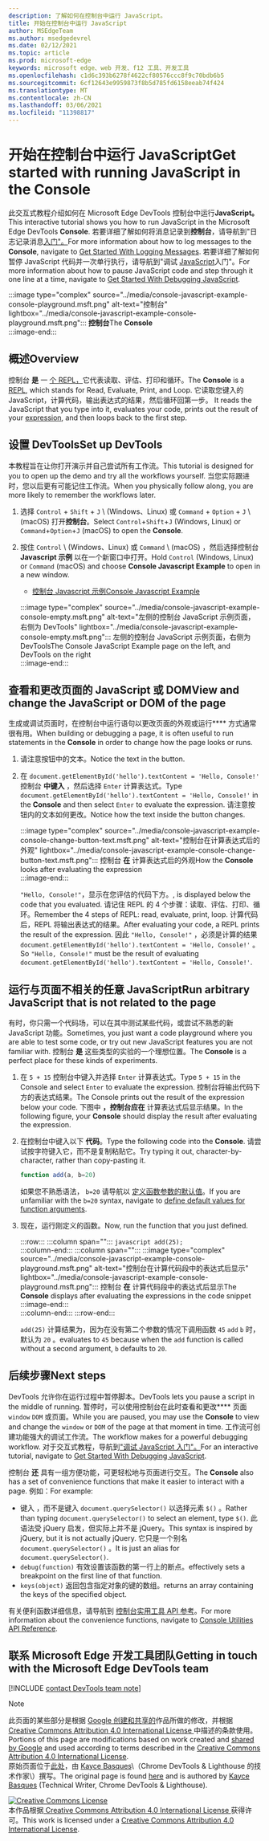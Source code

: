 ```yaml
---
description: 了解如何在控制台中运行 JavaScript。
title: 开始在控制台中运行 JavaScript
author: MSEdgeTeam
ms.author: msedgedevrel
ms.date: 02/12/2021
ms.topic: article
ms.prod: microsoft-edge
keywords: microsoft edge、web 开发、f12 工具、开发工具
ms.openlocfilehash: c1d6c393b6278f4622cf80576ccc8f9c70bdb6b5
ms.sourcegitcommit: 6cf12643e9959873f8b5d785fd6158eeab74f424
ms.translationtype: MT
ms.contentlocale: zh-CN
ms.lasthandoff: 03/06/2021
ms.locfileid: "11398817"
---
```

<!-- Copyright Kayce Basques 

   Licensed under the Apache License, Version 2.0 (the "License");
   you may not use this file except in compliance with the License.
   You may obtain a copy of the License at

       https://www.apache.org/licenses/LICENSE-2.0

   Unless required by applicable law or agreed to in writing, software
   distributed under the License is distributed on an "AS IS" BASIS,
   WITHOUT WARRANTIES OR CONDITIONS OF ANY KIND, either express or implied.
   See the License for the specific language governing permissions and
   limitations under the License.  -->

# <a name="get-started-with-running-javascript-in-the-console"></a><span data-ttu-id="55dc8-104">开始在控制台中运行 JavaScript</span><span class="sxs-lookup"><span data-stu-id="55dc8-104">Get started with running JavaScript in the Console</span></span>  

<span data-ttu-id="55dc8-105">此交互式教程介绍如何在 Microsoft Edge DevTools 控制台中运行**JavaScript。**</span><span class="sxs-lookup"><span data-stu-id="55dc8-105">This interactive tutorial shows you how to run JavaScript in the Microsoft Edge DevTools **Console**.</span></span>  <span data-ttu-id="55dc8-106">若要详细了解如何将消息记录到**控制台**，请导航到"日志记录消息[入门"。][DevToolsConsoleLoggingMessages]</span><span class="sxs-lookup"><span data-stu-id="55dc8-106">For more information about how to log messages to the **Console**, navigate to [Get Started With Logging Messages][DevToolsConsoleLoggingMessages].</span></span>  <span data-ttu-id="55dc8-107">若要详细了解如何暂停 JavaScript 代码并一次单行执行，请导航到"调试 [JavaScript][DevToolsJavascriptIndex]入门"。</span><span class="sxs-lookup"><span data-stu-id="55dc8-107">For more information about how to pause JavaScript code and step through it one line at a time, navigate to [Get Started With Debugging JavaScript][DevToolsJavascriptIndex].</span></span>  

:::image type="complex" source="../media/console-javascript-example-console-playground.msft.png" alt-text="控制台" lightbox="../media/console-javascript-example-console-playground.msft.png":::
   <span data-ttu-id="55dc8-109">**控制台**</span><span class="sxs-lookup"><span data-stu-id="55dc8-109">The **Console**</span></span>  
:::image-end:::  

## <a name="overview"></a><span data-ttu-id="55dc8-110">概述</span><span class="sxs-lookup"><span data-stu-id="55dc8-110">Overview</span></span>  

<span data-ttu-id="55dc8-111">控制台 **是** 一 [个 REPL，][WikiReadEvalPrintLoop]它代表读取、评估、打印和循环。</span><span class="sxs-lookup"><span data-stu-id="55dc8-111">The **Console** is a [REPL][WikiReadEvalPrintLoop], which stands for Read, Evaluate, Print, and Loop.</span></span>  <span data-ttu-id="55dc8-112">它读取您键入的 JavaScript，计算代码，输出表达式的结果，然后循环回第一步。 [][2alityExpressionsVersusStatements]</span><span class="sxs-lookup"><span data-stu-id="55dc8-112">It reads the JavaScript that you type into it, evaluates your code, prints out the result of your [expression][2alityExpressionsVersusStatements], and then loops back to the first step.</span></span>  

## <a name="set-up-devtools"></a><span data-ttu-id="55dc8-113">设置 DevTools</span><span class="sxs-lookup"><span data-stu-id="55dc8-113">Set up DevTools</span></span>  

<span data-ttu-id="55dc8-114">本教程旨在让你打开演示并自己尝试所有工作流。</span><span class="sxs-lookup"><span data-stu-id="55dc8-114">This tutorial is designed for you to open up the demo and try all the workflows yourself.</span></span>  <span data-ttu-id="55dc8-115">当您实际跟进时，您以后更有可能记住工作流。</span><span class="sxs-lookup"><span data-stu-id="55dc8-115">When you physically follow along, you are more likely to remember the workflows later.</span></span>

1.  <span data-ttu-id="55dc8-116">选择 `Control` + `Shift` + `J` \ (Windows、Linux\) 或 `Command` + `Option` + `J` \ (macOS\) 打开**控制台**。</span><span class="sxs-lookup"><span data-stu-id="55dc8-116">Select `Control`+`Shift`+`J` \(Windows, Linux\) or `Command`+`Option`+`J` \(macOS\) to open the **Console**.</span></span>  
1.  <span data-ttu-id="55dc8-117">按住 `Control` \ (Windows、Linux\) 或 `Command` \ (macOS\) ，然后选择控制台 **Javascript 示例** 以在一个新窗口中打开。</span><span class="sxs-lookup"><span data-stu-id="55dc8-117">Hold `Control` \(Windows, Linux\) or `Command` \(macOS\) and choose **Console Javascript Example** to open in a new window.</span></span>  
    
    *   [<span data-ttu-id="55dc8-118">控制台 Javascript 示例</span><span class="sxs-lookup"><span data-stu-id="55dc8-118">Console Javascript Example</span></span>][GlitchConsoleJavascriptExample]  
    
    :::image type="complex" source="../media/console-javascript-example-console-empty.msft.png" alt-text="左侧的控制台 JavaScript 示例页面，右侧为 DevTools" lightbox="../media/console-javascript-example-console-empty.msft.png":::
       <span data-ttu-id="55dc8-120">左侧的控制台 JavaScript 示例页面，右侧为 DevTools</span><span class="sxs-lookup"><span data-stu-id="55dc8-120">The Console JavaScript Example page on the left, and DevTools on the right</span></span>  
    :::image-end:::  
    
## <a name="view-and-change-the-javascript-or-dom-of-the-page"></a><span data-ttu-id="55dc8-121">查看和更改页面的 JavaScript 或 DOM</span><span class="sxs-lookup"><span data-stu-id="55dc8-121">View and change the JavaScript or DOM of the page</span></span>  

<span data-ttu-id="55dc8-122">生成或调试页面时，在控制台中运行语句以更改页面的外观或运行\*\*\*\* 方式通常很有用。</span><span class="sxs-lookup"><span data-stu-id="55dc8-122">When building or debugging a page, it is often useful to run statements in the **Console** in order to change how the page looks or runs.</span></span>  
    
1.  <span data-ttu-id="55dc8-123">请注意按钮中的文本。</span><span class="sxs-lookup"><span data-stu-id="55dc8-123">Notice the text in the button.</span></span>  
1.  <span data-ttu-id="55dc8-124">在 `document.getElementById('hello').textContent = 'Hello, Console!'` 控制台 **中键入** ，然后选择 `Enter` 计算表达式。</span><span class="sxs-lookup"><span data-stu-id="55dc8-124">Type `document.getElementById('hello').textContent = 'Hello, Console!'` in the **Console** and then select `Enter` to evaluate the expression.</span></span>  <span data-ttu-id="55dc8-125">请注意按钮内的文本如何更改。</span><span class="sxs-lookup"><span data-stu-id="55dc8-125">Notice how the text inside the button changes.</span></span>  
    
    :::image type="complex" source="../media/console-javascript-example-console-change-button-text.msft.png" alt-text="控制台在计算表达式后的外观" lightbox="../media/console-javascript-example-console-change-button-text.msft.png":::
       <span data-ttu-id="55dc8-127">控制台 **在** 计算表达式后的外观</span><span class="sxs-lookup"><span data-stu-id="55dc8-127">How the **Console** looks after evaluating the expression</span></span>  
    :::image-end:::  
    
    `"Hello, Console!"`<span data-ttu-id="55dc8-128">，显示在您评估的代码下方。</span><span class="sxs-lookup"><span data-stu-id="55dc8-128">, is displayed below the code that you evaluated.</span></span>  <span data-ttu-id="55dc8-129">请记住 REPL 的 4 个步骤：读取、评估、打印、循环。</span><span class="sxs-lookup"><span data-stu-id="55dc8-129">Remember the 4 steps of REPL: read, evaluate, print, loop.</span></span>  <span data-ttu-id="55dc8-130">计算代码后，REPL 将输出表达式的结果。</span><span class="sxs-lookup"><span data-stu-id="55dc8-130">After evaluating your code, a REPL prints the result of the expression.</span></span>  <span data-ttu-id="55dc8-131">因此 `"Hello, Console!"` ，必须是计算的结果 `document.getElementById('hello').textContent = 'Hello, Console!'` 。</span><span class="sxs-lookup"><span data-stu-id="55dc8-131">So `"Hello, Console!"` must be the result of evaluating `document.getElementById('hello').textContent = 'Hello, Console!'`.</span></span>  
    
## <a name="run-arbitrary-javascript-that-is-not-related-to-the-page"></a><span data-ttu-id="55dc8-132">运行与页面不相关的任意 JavaScript</span><span class="sxs-lookup"><span data-stu-id="55dc8-132">Run arbitrary JavaScript that is not related to the page</span></span>  

<span data-ttu-id="55dc8-133">有时，你只需一个代码场，可以在其中测试某些代码，或尝试不熟悉的新 JavaScript 功能。</span><span class="sxs-lookup"><span data-stu-id="55dc8-133">Sometimes, you just want a code playground where you are able to test some code, or try out new JavaScript features you are not familiar with.</span></span>  <span data-ttu-id="55dc8-134">控制台 **是** 这些类型的实验的一个理想位置。</span><span class="sxs-lookup"><span data-stu-id="55dc8-134">The **Console** is a perfect place for these kinds of experiments.</span></span>  

1.  <span data-ttu-id="55dc8-135">在 `5 + 15` 控制台中键入并选择 `Enter` 计算表达式。</span><span class="sxs-lookup"><span data-stu-id="55dc8-135">Type `5 + 15` in the Console and select `Enter` to evaluate the expression.</span></span> <span data-ttu-id="55dc8-136">控制台将输出代码下方的表达式结果。</span><span class="sxs-lookup"><span data-stu-id="55dc8-136">The Console prints out the result of the expression below your code.</span></span>  <span data-ttu-id="55dc8-137">下图中 **，控制台应在** 计算表达式后显示结果。</span><span class="sxs-lookup"><span data-stu-id="55dc8-137">In the following figure, your **Console** should display the result after evaluating the expression.</span></span>  

1.  <span data-ttu-id="55dc8-138">在控制台中键入以下 **代码**。</span><span class="sxs-lookup"><span data-stu-id="55dc8-138">Type the following code into the **Console**.</span></span>  <span data-ttu-id="55dc8-139">请尝试按字符键入它，而不是复制粘贴它。</span><span class="sxs-lookup"><span data-stu-id="55dc8-139">Try typing it out, character-by-character, rather than copy-pasting it.</span></span>  
    
    ```javascript
    function add(a, b=20)
    ```  
    
    <span data-ttu-id="55dc8-140">如果您不熟悉语法， `b=20` 请导航以 [定义函数参数的默认值][Esma6DefaultParameterValues]。</span><span class="sxs-lookup"><span data-stu-id="55dc8-140">If you are unfamiliar with the `b=20` syntax, navigate to [define default values for function arguments][Esma6DefaultParameterValues].</span></span>  
    
1.  <span data-ttu-id="55dc8-141">现在，运行刚定义的函数。</span><span class="sxs-lookup"><span data-stu-id="55dc8-141">Now, run the function that you just defined.</span></span>  
    
    :::row:::
       :::column span="":::
          ```javascript
          add(25);
          ```  
       :::column-end:::
       :::column span="":::
          :::image type="complex" source="../media/console-javascript-example-console-playground.msft.png" alt-text="控制台在计算代码段中的表达式后显示" lightbox="../media/console-javascript-example-console-playground.msft.png":::
             <span data-ttu-id="55dc8-143">控制台 **在** 计算代码段中的表达式后显示</span><span class="sxs-lookup"><span data-stu-id="55dc8-143">The **Console** displays after evaluating the expressions in the code snippet</span></span>  
          :::image-end:::  
       :::column-end:::
    :::row-end:::
    
    `add(25)` <span data-ttu-id="55dc8-144">计算结果为，因为在没有第二个参数的情况下调用函数 `45` `add` `b` 时，默认为 `20` 。</span><span class="sxs-lookup"><span data-stu-id="55dc8-144">evaluates to `45` because when the `add` function is called without a second argument, `b` defaults to `20`.</span></span>  

## <a name="next-steps"></a><span data-ttu-id="55dc8-145">后续步骤</span><span class="sxs-lookup"><span data-stu-id="55dc8-145">Next steps</span></span>  

<!--To explore more features related to running JavaScript in the **Console**, navigate to [Run JavaScript][DevToolsConsoleReference].  -->  

<!--todo: add console reference (run javascript) section when available  -->  

<span data-ttu-id="55dc8-146">DevTools 允许你在运行过程中暂停脚本。</span><span class="sxs-lookup"><span data-stu-id="55dc8-146">DevTools lets you pause a script in the middle of running.</span></span>  <span data-ttu-id="55dc8-147">暂停时，可以使用控制台在此时查看和更改\*\*\*\* 页面 `window` `DOM` 或页面。</span><span class="sxs-lookup"><span data-stu-id="55dc8-147">While you are paused, you may use the **Console** to view and change the `window` or `DOM` of the page at that moment in time.</span></span>  <span data-ttu-id="55dc8-148">工作流可创建功能强大的调试工作流。</span><span class="sxs-lookup"><span data-stu-id="55dc8-148">The workflow makes for a powerful debugging workflow.</span></span>  <span data-ttu-id="55dc8-149">对于交互式教程，导航到["调试 JavaScript 入门"。][DevToolsJavascriptIndex]</span><span class="sxs-lookup"><span data-stu-id="55dc8-149">For an interactive tutorial, navigate to [Get Started With Debugging JavaScript][DevToolsJavascriptIndex].</span></span>  

<span data-ttu-id="55dc8-150">控制台 **还** 具有一组方便功能，可更轻松地与页面进行交互。</span><span class="sxs-lookup"><span data-stu-id="55dc8-150">The **Console** also has a set of convenience functions that make it easier to interact with a page.</span></span>  <span data-ttu-id="55dc8-151">例如：</span><span class="sxs-lookup"><span data-stu-id="55dc8-151">For example:</span></span>  

*   <span data-ttu-id="55dc8-152">键入 ，而不是键入 `document.querySelector()` 以选择元素 `$()` 。</span><span class="sxs-lookup"><span data-stu-id="55dc8-152">Rather than typing `document.querySelector()` to select an element, type `$()`.</span></span>  <span data-ttu-id="55dc8-153">此语法受 jQuery 启发，但实际上并不是 jQuery。</span><span class="sxs-lookup"><span data-stu-id="55dc8-153">This syntax is inspired by jQuery, but it is not actually jQuery.</span></span>  <span data-ttu-id="55dc8-154">它只是一个别名 `document.querySelector()` 。</span><span class="sxs-lookup"><span data-stu-id="55dc8-154">It is just an alias for `document.querySelector()`.</span></span>  
*   `debug(function)` <span data-ttu-id="55dc8-155">有效设置该函数的第一行上的断点。</span><span class="sxs-lookup"><span data-stu-id="55dc8-155">effectively sets a breakpoint on the first line of that function.</span></span>  
*   `keys(object)` <span data-ttu-id="55dc8-156">返回包含指定对象的键的数组。</span><span class="sxs-lookup"><span data-stu-id="55dc8-156">returns an array containing the keys of the specified object.</span></span>  

<span data-ttu-id="55dc8-157">有关便利函数详细信息，请导航到 [控制台实用工具 API 参考][DevToolsConsoleUtilities]。</span><span class="sxs-lookup"><span data-stu-id="55dc8-157">For more information about the convenience functions, navigate to [Console Utilities API Reference][DevToolsConsoleUtilities].</span></span>  

## <a name="getting-in-touch-with-the-microsoft-edge-devtools-team"></a><span data-ttu-id="55dc8-158">联系 Microsoft Edge 开发工具团队</span><span class="sxs-lookup"><span data-stu-id="55dc8-158">Getting in touch with the Microsoft Edge DevTools team</span></span>  

[!INCLUDE [contact DevTools team note](../includes/contact-devtools-team-note.md)]  

<!-- links -->  

[DevToolsConsoleLoggingMessages]: ./log.md "开始在控制台中记录|Microsoft Docs"  
[DevToolsConsoleReference]: ./reference.md#run-javascript "控制台参考|Microsoft Docs"  
[DevToolsConsoleUtilities]: ./utilities.md "控制台实用工具 API 参考|Microsoft Docs"  
[DevToolsJavascriptIndex]: ../javascript/index.md "开始在 Microsoft Edge DevTools |Microsoft Docs"  

[2alityExpressionsVersusStatements]: https://2ality.com/2012/09/expressions-vs-statements.html "JavaScript 中的表达式与语句"  

[Esma6DefaultParameterValues]: https://es6-features.org/index#DefaultParameterValues "默认参数值 - 扩展参数处理 - ECMAScript 6 — 新功能：概述&比较"  

[GlitchConsoleJavascriptExample]: https://microsoft-edge-chromium-devtools.glitch.me/static/console/javascript/index.html "控制台 Javascript 示例|小故障"  

[WikiReadEvalPrintLoop]: https://en.wikipedia.org/wiki/Read–eval–print_loop "Read-eval–print 循环 - Wikipedia"  

> [!NOTE]
> <span data-ttu-id="55dc8-167">此页面的某些部分是根据 [Google 创建和共享的][GoogleSitePolicies]作品所做的修改，并根据[ Creative Commons Attribution 4.0 International License ][CCA4IL]中描述的条款使用。</span><span class="sxs-lookup"><span data-stu-id="55dc8-167">Portions of this page are modifications based on work created and [shared by Google][GoogleSitePolicies] and used according to terms described in the [Creative Commons Attribution 4.0 International License][CCA4IL].</span></span>  
> <span data-ttu-id="55dc8-168">原始页面位于[此处](https://developers.google.com/web/tools/chrome-devtools/console/javascript)，由 [Kayce Basques][KayceBasques]\（Chrome DevTools \& Lighthouse 的技术作家\）撰写。</span><span class="sxs-lookup"><span data-stu-id="55dc8-168">The original page is found [here](https://developers.google.com/web/tools/chrome-devtools/console/javascript) and is authored by [Kayce Basques][KayceBasques] \(Technical Writer, Chrome DevTools \& Lighthouse\).</span></span>  

[![Creative Commons License][CCby4Image]][CCA4IL]  
<span data-ttu-id="55dc8-170">本作品根据[ Creative Commons Attribution 4.0 International License ][CCA4IL]获得许可。</span><span class="sxs-lookup"><span data-stu-id="55dc8-170">This work is licensed under a [Creative Commons Attribution 4.0 International License][CCA4IL].</span></span>  

[CCA4IL]: https://creativecommons.org/licenses/by/4.0  
[CCby4Image]: https://i.creativecommons.org/l/by/4.0/88x31.png  
[GoogleSitePolicies]: https://developers.google.com/terms/site-policies  
[KayceBasques]: https://developers.google.com/web/resources/contributors/kaycebasques  
